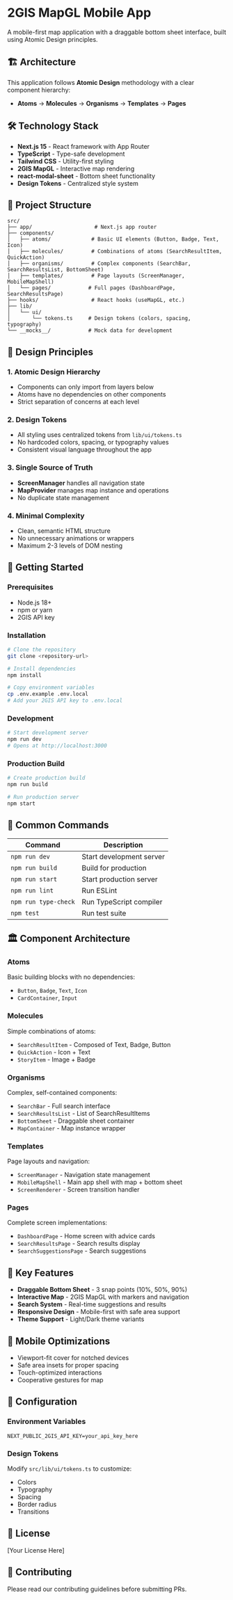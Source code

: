 # 2GIS MapGL Mobile App

A mobile-first map application with a draggable bottom sheet interface, built using Atomic Design principles.

## 🏗️ Architecture

This application follows **Atomic Design** methodology with a clear component hierarchy:
- **Atoms** → **Molecules** → **Organisms** → **Templates** → **Pages**

## 🛠️ Technology Stack

- **Next.js 15** - React framework with App Router
- **TypeScript** - Type-safe development
- **Tailwind CSS** - Utility-first styling
- **2GIS MapGL** - Interactive map rendering
- **react-modal-sheet** - Bottom sheet functionality
- **Design Tokens** - Centralized style system

## 📁 Project Structure

```
src/
├── app/                    # Next.js app router
├── components/
│   ├── atoms/             # Basic UI elements (Button, Badge, Text, Icon)
│   ├── molecules/         # Combinations of atoms (SearchResultItem, QuickAction)
│   ├── organisms/         # Complex components (SearchBar, SearchResultsList, BottomSheet)
│   ├── templates/         # Page layouts (ScreenManager, MobileMapShell)
│   └── pages/            # Full pages (DashboardPage, SearchResultsPage)
├── hooks/                 # React hooks (useMapGL, etc.)
├── lib/
│   └── ui/
│       └── tokens.ts     # Design tokens (colors, spacing, typography)
└── __mocks__/            # Mock data for development
```

## 🎨 Design Principles

### 1. Atomic Design Hierarchy
- Components can only import from layers below
- Atoms have no dependencies on other components
- Strict separation of concerns at each level

### 2. Design Tokens
- All styling uses centralized tokens from `lib/ui/tokens.ts`
- No hardcoded colors, spacing, or typography values
- Consistent visual language throughout the app

### 3. Single Source of Truth
- **ScreenManager** handles all navigation state
- **MapProvider** manages map instance and operations
- No duplicate state management

### 4. Minimal Complexity
- Clean, semantic HTML structure
- No unnecessary animations or wrappers
- Maximum 2-3 levels of DOM nesting

## 🚀 Getting Started

### Prerequisites
- Node.js 18+ 
- npm or yarn
- 2GIS API key

### Installation

```bash
# Clone the repository
git clone <repository-url>

# Install dependencies
npm install

# Copy environment variables
cp .env.example .env.local
# Add your 2GIS API key to .env.local
```

### Development

```bash
# Start development server
npm run dev
# Opens at http://localhost:3000
```

### Production Build

```bash
# Create production build
npm run build

# Run production server
npm start
```

## 📝 Common Commands

| Command | Description |
|---------|-------------|
| `npm run dev` | Start development server |
| `npm run build` | Build for production |
| `npm run start` | Start production server |
| `npm run lint` | Run ESLint |
| `npm run type-check` | Run TypeScript compiler |
| `npm test` | Run test suite |

## 🏛️ Component Architecture

### Atoms
Basic building blocks with no dependencies:
- `Button`, `Badge`, `Text`, `Icon`
- `CardContainer`, `Input`

### Molecules
Simple combinations of atoms:
- `SearchResultItem` - Composed of Text, Badge, Button
- `QuickAction` - Icon + Text
- `StoryItem` - Image + Badge

### Organisms
Complex, self-contained components:
- `SearchBar` - Full search interface
- `SearchResultsList` - List of SearchResultItems
- `BottomSheet` - Draggable sheet container
- `MapContainer` - Map instance wrapper

### Templates
Page layouts and navigation:
- `ScreenManager` - Navigation state management
- `MobileMapShell` - Main app shell with map + bottom sheet
- `ScreenRenderer` - Screen transition handler

### Pages
Complete screen implementations:
- `DashboardPage` - Home screen with advice cards
- `SearchResultsPage` - Search results display
- `SearchSuggestionsPage` - Search suggestions

## 🎯 Key Features

- **Draggable Bottom Sheet** - 3 snap points (10%, 50%, 90%)
- **Interactive Map** - 2GIS MapGL with markers and navigation
- **Search System** - Real-time suggestions and results
- **Responsive Design** - Mobile-first with safe area support
- **Theme Support** - Light/Dark theme variants

## 📱 Mobile Optimizations

- Viewport-fit cover for notched devices
- Safe area insets for proper spacing
- Touch-optimized interactions
- Cooperative gestures for map

## 🔧 Configuration

### Environment Variables
```env
NEXT_PUBLIC_2GIS_API_KEY=your_api_key_here
```

### Design Tokens
Modify `src/lib/ui/tokens.ts` to customize:
- Colors
- Typography
- Spacing
- Border radius
- Transitions

## 📄 License

[Your License Here]

## 🤝 Contributing

Please read our contributing guidelines before submitting PRs.